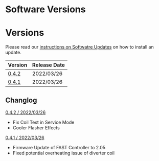 # Software Versions

# Versions

Please read our [instructions on Softwatre Updates](software_updates.md) on how to install an update.

| Version                                                              | Release Date   |
| -------------------------------------------------------------------- | -------------- |
| [0.4.2](https://images.the-forgotten-tales.com/totan_0.4.2.image)    | 2022/03/26     |
| [0.4.1](https://images.the-forgotten-tales.com/totan_0.4.1.image)    | 2022/03/26     |

## Changlog

 [0.4.2 / 2022/03/26](https://images.the-forgotten-tales.com/totan_0.4.2.image)

   * Fix Coil Test in Service Mode
   * Cooler Flasher Effects

[0.4.1 / 2022/03/26](https://images.the-forgotten-tales.com/totan_0.4.1.image)

   * Firmware Update of FAST Controller to 2.05
   * Fixed potential overheating issue of diverter coil


